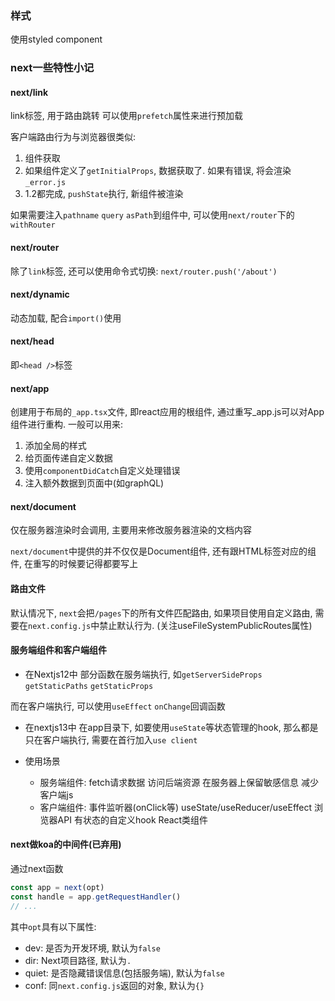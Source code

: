 ### 样式
使用styled component

### next一些特性小记
#### next/link
link标签, 用于路由跳转
可以使用`prefetch`属性来进行预加载

客户端路由行为与浏览器很类似:
1. 组件获取
2. 如果组件定义了`getInitialProps`, 数据获取了. 如果有错误, 将会渲染`_error.js`
3. 1.2都完成, `pushState`执行, 新组件被渲染

如果需要注入`pathname` `query` `asPath`到组件中, 可以使用`next/router`下的`withRouter`

#### next/router
除了`link`标签, 还可以使用命令式切换:
`next/router.push('/about')`

#### next/dynamic
动态加载, 配合`import()`使用

#### next/head
即`<head />`标签

#### next/app
创建用于布局的`_app.tsx`文件, 即react应用的根组件, 通过重写_app.js可以对App组件进行重构.
一般可以用来:
1. 添加全局的样式
2. 给页面传递自定义数据
3. 使用`componentDidCatch`自定义处理错误
4. 注入额外数据到页面中(如graphQL)

#### next/document
仅在服务器渲染时会调用, 主要用来修改服务器渲染的文档内容

`next/document`中提供的并不仅仅是Document组件, 还有跟HTML标签对应的组件, 在重写的时候要记得都要写上

#### 路由文件
默认情况下, `next`会把`/pages`下的所有文件匹配路由, 如果项目使用自定义路由, 需要在`next.config.js`中禁止默认行为. (关注useFileSystemPublicRoutes属性)

#### 服务端组件和客户端组件
- 在Nextjs12中
部分函数在服务端执行, 如`getServerSideProps` `getStaticPaths` `getStaticProps`

而在客户端执行, 可以使用`useEffect` `onChange`回调函数

- 在nextjs13中
在app目录下, 如要使用`useState`等状态管理的hook, 那么都是只在客户端执行, 需要在首行加入`use client`

- 使用场景
  - 服务端组件: fetch请求数据 访问后端资源 在服务器上保留敏感信息 减少客户端js
  - 客户端组件: 事件监听器(onClick等) useState/useReducer/useEffect 浏览器API 有状态的自定义hook React类组件

#### next做koa的中间件(已弃用)
通过next函数
```js
const app = next(opt)
const handle = app.getRequestHandler()
// ...
```
其中`opt`具有以下属性:
- dev: 是否为开发环境, 默认为`false`
- dir: Next项目路径, 默认为`.`
- quiet: 是否隐藏错误信息(包括服务端), 默认为`false`
- conf: 同`next.config.js`返回的对象, 默认为`{}`
